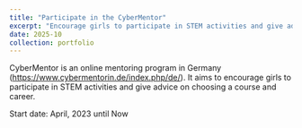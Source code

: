 ```yaml
---
title: "Participate in the CyberMentor"
excerpt: "Encourage girls to participate in STEM activities and give advice on choosing a course and career."
date: 2025-10
collection: portfolio
---
```

CyberMentor is an online mentoring program in Germany (https://www.cybermentorin.de/index.php/de/).
It aims to encourage girls to participate in STEM activities and give advice on choosing a course and career.

Start date: April, 2023 until Now
